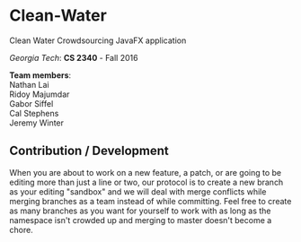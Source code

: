 # Clean-Water

Clean Water Crowdsourcing JavaFX application

*Georgia Tech*: **CS 2340** - Fall 2016

**Team members**:  
Nathan Lai  
Ridoy Majumdar  
Gabor Siffel  
Cal Stephens  
Jeremy Winter

## Contribution / Development

When you are about to work on a new feature, a patch, or are going to be editing more than just a line or two, our protocol is to create a new branch as your editing "sandbox" and we will deal with merge conflicts while merging branches as a team instead of while committing. Feel free to create as many branches as you want for yourself to work with as long as the namespace isn't crowded up and merging to master doesn't become a chore.
